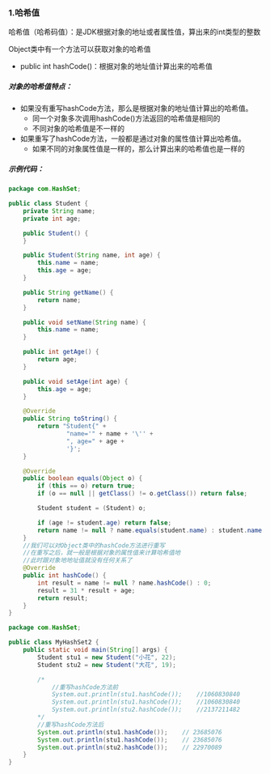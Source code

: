 ### 1.哈希值

​		哈希值（哈希码值）：是JDK根据对象的地址或者属性值，算出来的int类型的整数

Object类中有一个方法可以获取对象的哈希值

- public int hashCode()：根据对象的地址值计算出来的哈希值

##### 对象的哈希值特点：

- 如果没有重写hashCode方法，那么是根据对象的地址值计算出的哈希值。
  - 同一个对象多次调用hashCode()方法返回的哈希值是相同的
  - 不同对象的哈希值是不一样的
- 如果重写了hashCode方法，一般都是通过对象的属性值计算出哈希值。
  - 如果不同的对象属性值是一样的，那么计算出来的哈希值也是一样的

##### 示例代码：

```java
package com.HashSet;

public class Student {
    private String name;
    private int age;

    public Student() {
    }

    public Student(String name, int age) {
        this.name = name;
        this.age = age;
    }

    public String getName() {
        return name;
    }

    public void setName(String name) {
        this.name = name;
    }

    public int getAge() {
        return age;
    }

    public void setAge(int age) {
        this.age = age;
    }

    @Override
    public String toString() {
        return "Student{" +
                "name='" + name + '\'' +
                ", age=" + age +
                '}';
    }

    @Override
    public boolean equals(Object o) {
        if (this == o) return true;
        if (o == null || getClass() != o.getClass()) return false;

        Student student = (Student) o;

        if (age != student.age) return false;
        return name != null ? name.equals(student.name) : student.name == null;
    }
    //我们可以对Object类中的hashCode方法进行重写
    //在重写之后，就一般是根据对象的属性值来计算哈希值地
    //此时跟对象地地址值就没有任何关系了
    @Override
    public int hashCode() {
        int result = name != null ? name.hashCode() : 0;
        result = 31 * result + age;
        return result;
    }
}
```

```java
package com.HashSet;

public class MyHashSet2 {
    public static void main(String[] args) {
        Student stu1 = new Student("小花", 22);
        Student stu2 = new Student("大花", 19);

        /*
            //重写hashCode方法前
            System.out.println(stu1.hashCode());    //1060830840
            System.out.println(stu1.hashCode());    //1060830840
            System.out.println(stu2.hashCode());    //2137211482
        */
        //重写hashCode方法后
        System.out.println(stu1.hashCode());    // 23685076
        System.out.println(stu1.hashCode());    // 23685076
        System.out.println(stu2.hashCode());    // 22970089
    }
}
```